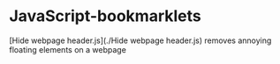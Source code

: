 # JavaScript-bookmarklets
[Hide webpage header.js](./Hide webpage header.js) removes annoying floating elements on a webpage
